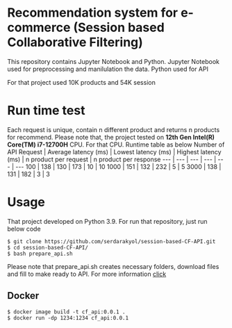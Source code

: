 # Recommendation system for e-commerce (Session based Collaborative Filtering)
This repository contains Jupyter Notebook and Python. Jupyter Notebook used for preprocessing and manilulation the data. Python used for API

For that project used 10K products and 54K session

# Run time test
Each request is unique, contain n different product and returns n products for recommend. Please note that, the project tested on **12th Gen Intel(R) Core(TM) i7-12700H** CPU. For that CPU. Runtime table as below
Number of API Request | Average latency (ms) | Lowest latency (ms) | Highest latency (ms) | n product per request | n product per response
--- | --- | --- | --- | --- | ---
100 | 138 | 130 | 173 | 10 | 10
1000 | 151 | 132 | 232 | 5 | 5
3000 | 138 | 131 | 182 | 3 | 3
# Usage
That project developed on Python 3.9. For run that repository, just run below code
```
$ git clone https://github.com/serdarakyol/session-based-CF-API.git
$ cd session-based-CF-API/
$ bash prepare_api.sh
```
Please note that prepare_api.sh creates necessary folders, download files and fill to make ready to API. For more information [click](prepare_api.sh)

## Docker
```
$ docker image build -t cf_api:0.0.1 .
$ docker run -dp 1234:1234 cf_api:0.0.1
```
